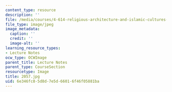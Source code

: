 ```yaml
---
content_type: resource
description: ''
file: /media/courses/4-614-religious-architecture-and-islamic-cultures-fall-2002/6e346fc85d8d7e5d66016f46f05881ba_2057.jpg
file_type: image/jpeg
image_metadata:
  caption: ''
  credit: ''
  image-alt: ''
learning_resource_types:
- Lecture Notes
ocw_type: OCWImage
parent_title: Lecture Notes
parent_type: CourseSection
resourcetype: Image
title: 2057.jpg
uid: 6e346fc8-5d8d-7e5d-6601-6f46f05881ba
---
```

